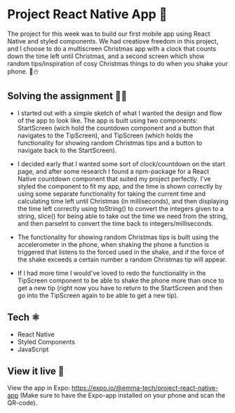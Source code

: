 # Project React Native App 📱

The project for this week was to build our first mobile app using React Native and styled components. We had creatiove freedom in this project, and I choose to do a multiscreen Christmas app with a clock that counts down the time left until Christmas, and a second screen which show random tips/inspiration of cosy Christmas things to do when you shake your phone. 🎄☃️

## Solving the assignment 👩‍💻
- I started out with a simple sketch of what I wanted the design and flow of the app to look like. The app is built using two components: StartScreen (wich hold the countdown component and a button that navigates to the TipScreen), and TipScreen (which holds the functionality for showing random Christmas tips and a button to navigate back to the StartScreen). 

- I decided early that I wanted some sort of clock/countdown on the start page, and after some research I found a npm-package for a React Native countdown component that suited my project perfectly. I've styled the component to fit my app, and the time is shown correctly by using some separate functionality for taking the current time and calculating time left until Christmas (in milliseconds), and then displaying the time left correctly using toString() to convert the integers given to a string, slice() for being able to take out the time we need from the string, and then parseInt to convert the time back to integers/milliseconds.

- The functionality for showing random Christmas tips is built using the accelerometer in the phone, when shaking the phone a function is triggered that listens to the forced used in the shake, and if the force of the shake exceeds a certain number a random Christmas tip will appear. 

- If I had more time I would've loved to redo the functionality in the TipScreen component to be able to shake the phone more than once to get a new tip (right now you have to return to the StartScreen and then go into the TipScreen again to be able to get a new tip).

## Tech ⚛️
- React Native
- Styled Components
- JavaScript

## View it live 🎁

View the app in Expo: https://expo.io/@emma-tech/project-react-native-app (Make sure to have the Expo-app installed on your phone and scan the QR-code).

